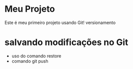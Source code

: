 # Meu Projeto
Este é meu primeiro projeto usando Git! versionamento


# salvando modificações no Git

* uso do comando restore
* comando git push